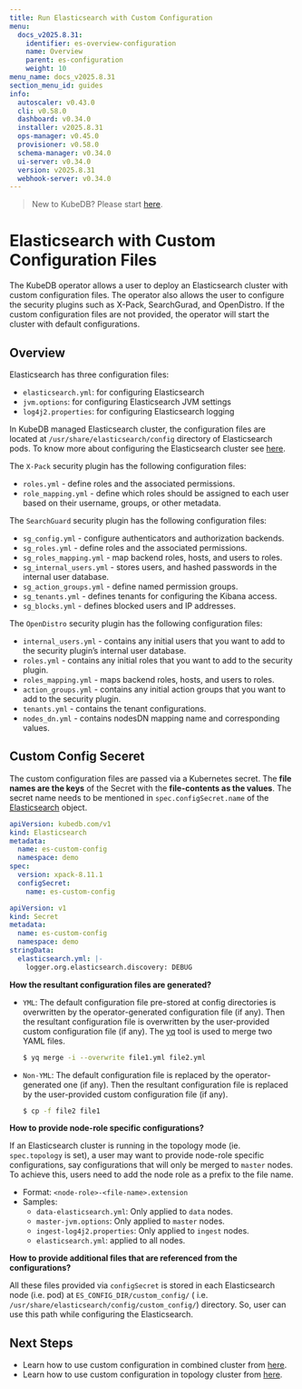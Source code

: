 ```yaml
---
title: Run Elasticsearch with Custom Configuration
menu:
  docs_v2025.8.31:
    identifier: es-overview-configuration
    name: Overview
    parent: es-configuration
    weight: 10
menu_name: docs_v2025.8.31
section_menu_id: guides
info:
  autoscaler: v0.43.0
  cli: v0.58.0
  dashboard: v0.34.0
  installer: v2025.8.31
  ops-manager: v0.45.0
  provisioner: v0.58.0
  schema-manager: v0.34.0
  ui-server: v0.34.0
  version: v2025.8.31
  webhook-server: v0.34.0
---
```


> New to KubeDB? Please start [here](/docs/v2025.8.31/README).

# Elasticsearch with Custom Configuration Files

The KubeDB operator allows a user to deploy an Elasticsearch cluster with custom configuration files. The operator also allows the user to configure the security plugins such as X-Pack, SearchGurad, and OpenDistro. If the custom configuration files are not provided, the operator will start the cluster with default configurations.

## Overview

Elasticsearch has three configuration files:

- `elasticsearch.yml`: for configuring Elasticsearch
- `jvm.options`: for configuring Elasticsearch JVM settings
- `log4j2.properties`: for configuring Elasticsearch logging

In KubeDB managed Elasticsearch cluster, the configuration files are located at `/usr/share/elasticsearch/config` directory of Elasticsearch pods. To know more about configuring the Elasticsearch cluster see [here](https://www.elastic.co/guide/en/elasticsearch/reference/7.10/settings.html).

The `X-Pack` security plugin has the following configuration files:

- `roles.yml` - define roles and the associated permissions.
- `role_mapping.yml` - define which roles should be assigned to each user based on their username, groups, or other metadata.

The `SearchGuard` security plugin has the following configuration files:

- `sg_config.yml` - configure authenticators and authorization backends.
- `sg_roles.yml` - define roles and the associated permissions.
- `sg_roles_mapping.yml` - map backend roles, hosts, and users to roles.
- `sg_internal_users.yml` - stores users, and hashed passwords in the internal user database.
- `sg_action_groups.yml` - define named permission groups.
- `sg_tenants.yml` - defines tenants for configuring the Kibana access.
- `sg_blocks.yml` -  defines blocked users and IP addresses.

The `OpenDistro` security plugin has the following configuration files:

- `internal_users.yml` - contains any initial users that you want to add to the security plugin’s internal user database.
- `roles.yml` - contains any initial roles that you want to add to the security plugin.
- `roles_mapping.yml` - maps backend roles, hosts, and users to roles.
- `action_groups.yml` - contains any initial action groups that you want to add to the security plugin.
- `tenants.yml` - contains the tenant configurations.
- `nodes_dn.yml` - contains nodesDN mapping name and corresponding values.

## Custom Config Seceret

The custom configuration files are passed via a Kubernetes secret. The **file names are the keys** of the Secret with the **file-contents as the values**. The secret name needs to be mentioned in `spec.configSecret.name` of the [Elasticsearch](/docs/v2025.8.31/guides/elasticsearch/concepts/elasticsearch/) object.

```yaml
apiVersion: kubedb.com/v1
kind: Elasticsearch
metadata:
  name: es-custom-config
  namespace: demo
spec:
  version: xpack-8.11.1
  configSecret:
    name: es-custom-config
```

```yaml
apiVersion: v1
kind: Secret
metadata:
  name: es-custom-config
  namespace: demo
stringData:
  elasticsearch.yml: |-
    logger.org.elasticsearch.discovery: DEBUG
```

**How the resultant configuration files are generated?**

- `YML`: The default configuration file pre-stored at config directories is overwritten by the operator-generated configuration file (if any). Then the resultant configuration file is overwritten by the user-provided custom configuration file (if any). The [yq](https://github.com/mikefarah/yq) tool is used to merge two YAML files.

  ```bash
  $ yq merge -i --overwrite file1.yml file2.yml
  ```

- `Non-YML`: The default configuration file is replaced by the operator-generated one (if any). Then the resultant configuration file is replaced by the user-provided custom configuration file (if any).

  ```bash
  $ cp -f file2 file1
  ```

**How to provide node-role specific configurations?**

If an Elasticsearch cluster is running in the topology mode (ie. `spec.topology` is set), a user may want to provide node-role specific configurations, say configurations that will only be merged to `master` nodes. To achieve this, users need to add the node role as a prefix to the file name.

- Format: `<node-role>-<file-name>.extension`
- Samples:
  - `data-elasticsearch.yml`: Only applied to `data` nodes.
  - `master-jvm.options`: Only applied to `master` nodes.
  - `ingest-log4j2.properties`: Only applied to `ingest` nodes.
  - `elasticsearch.yml`: applied to all nodes.

**How to provide additional files that are referenced from the configurations?**

All these files provided via `configSecret` is stored in each Elasticsearch node (i.e. pod) at `ES_CONFIG_DIR/custom_config/` ( i.e. `/usr/share/elasticsearch/config/custom_config/`) directory. So, user can use this path while configuring the Elasticsearch.

## Next Steps

- Learn how to use custom configuration in combined cluster from [here](/docs/v2025.8.31/guides/elasticsearch/configuration/combined-cluster/).
- Learn how to use custom configuration in topology cluster from [here](/docs/v2025.8.31/guides/elasticsearch/configuration/topology-cluster/).
